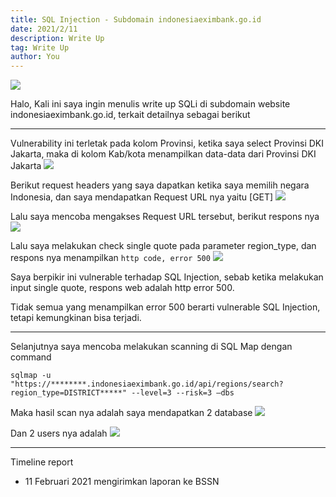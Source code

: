 ```yaml
---
title: SQL Injection - Subdomain indonesiaeximbank.go.id
date: 2021/2/11
description: Write Up
tag: Write Up
author: You
---
```


![](https://www.indonesiaeximbank.go.id/site/uploads/logo/5a1b8dd4394a7-59f6af2772d2b-logo.png)

Halo,
Kali ini saya ingin menulis write up SQLi di subdomain website indonesiaeximbank.go.id, terkait detailnya sebagai berikut
___

Vulnerability ini terletak pada kolom Provinsi, ketika saya select Provinsi DKI Jakarta, maka di kolom Kab/kota menampilkan data-data dari Provinsi DKI Jakarta
![](https://media.rafterday.com/eximbank/Screenshot_4.png)

Berikut request headers yang saya dapatkan ketika saya memilih negara
Indonesia, dan saya mendapatkan Request URL nya yaitu [GET]
![](https://media.rafterday.com/eximbank/Greenshot.png)

Lalu saya mencoba mengakses Request URL tersebut, berikut respons nya
![](https://media.rafterday.com/eximbank/000002.png)

Lalu saya melakukan check single quote pada parameter region_type, dan
respons nya menampilkan `http code, error 500`
![](https://media.rafterday.com/eximbank/000003.png)

Saya berpikir ini vulnerable terhadap SQL Injection, sebab ketika melakukan
input single quote, respons web adalah http error 500.

Tidak semua yang menampilkan error 500 berarti vulnerable SQL Injection,
tetapi kemungkinan bisa terjadi.

___

Selanjutnya saya mencoba melakukan scanning di SQL Map dengan command

```
sqlmap -u "https://********.indonesiaeximbank.go.id/api/regions/search?region_type=DISTRICT*****" --level=3 --risk=3 –dbs
```

Maka hasil scan nya adalah saya mendapatkan 2 database
![](https://media.rafterday.com/eximbank/000004.png)

Dan 2 users nya adalah
![](https://media.rafterday.com/eximbank/000005.png)

___

Timeline report

- 11 Februari 2021 mengirimkan laporan ke BSSN